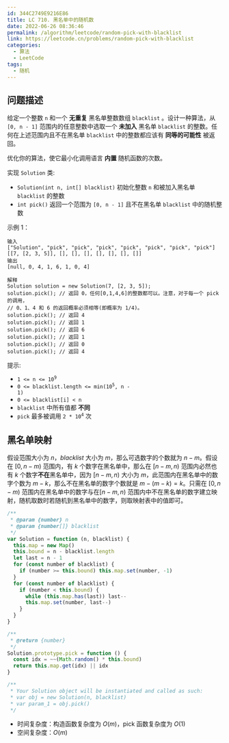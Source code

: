 ```yaml
---
id: 344C2749E9216E86
title: LC 710. 黑名单中的随机数
date: 2022-06-26 08:36:46
permalink: /algorithm/leetcode/random-pick-with-blacklist
link: https://leetcode.cn/problems/random-pick-with-blacklist
categories:
  - 算法
  - LeetCode
tags:
  - 随机
---
```


<Level :type='3'/>

## 问题描述

给定一个整数 `n` 和一个 **无重复** 黑名单整数数组 `blacklist` 。设计一种算法，从 `[0, n - 1]` 范围内的任意整数中选取一个 **未加入** 黑名单 `blacklist` 的整数。任何在上述范围内且不在黑名单 `blacklist` 中的整数都应该有 **同等的可能性** 被返回。

优化你的算法，使它最小化调用语言 **内置** 随机函数的次数。

实现 `Solution` 类:

- `Solution(int n, int[] blacklist)` 初始化整数 `n` 和被加入黑名单 `blacklist` 的整数
- `int pick()` 返回一个范围为 `[0, n - 1]` 且不在黑名单 `blacklist` 中的随机整数

示例 1：

```text
输入
["Solution", "pick", "pick", "pick", "pick", "pick", "pick", "pick"]
[[7, [2, 3, 5]], [], [], [], [], [], [], []]
输出
[null, 0, 4, 1, 6, 1, 0, 4]

解释
Solution solution = new Solution(7, [2, 3, 5]);
solution.pick(); // 返回 0，任何[0,1,4,6]的整数都可以。注意，对于每一个 pick 的调用，
// 0、1、4 和 6 的返回概率必须相等(即概率为 1/4)。
solution.pick(); // 返回 4
solution.pick(); // 返回 1
solution.pick(); // 返回 6
solution.pick(); // 返回 1
solution.pick(); // 返回 0
solution.pick(); // 返回 4
```

提示:

- <code>1 <= n <= 10<sup>9</sup></code>
- <code>0 <= blacklist.length <= min(10<sup>5</sup>, n - 1)</code>
- `0 <= blacklist[i] < n`
- `blacklist` 中所有值都 **不同**
- `pick` 最多被调用 <code>2 \* 10<sup>4</sup></code> 次

## 黑名单映射

假设范围大小为 $n$，$blacklist$ 大小为 $m$，那么可选数字的个数就为 $n - m$。假设在 $[0, n - m)$ 范围内，有 $k$ 个数字在黑名单中，那么在 $[n - m, n)$ 范围内必然也有 $k$ 个数字**不在**黑名单中，因为 $[n - m, n)$ 大小为 $m$，此范围内在黑名单中的数字个数为 $m - k$，那么不在黑名单的数字个数就是 $m - (m - k) = k$。只需在 $[0, n - m)$ 范围内在黑名单中的数字与在$[n - m, n)$ 范围内中不在黑名单的数字建立映射，随机取数时若随机到黑名单中的数字，则取映射表中的值即可。

```javascript
/**
 * @param {number} n
 * @param {number[]} blacklist
 */
var Solution = function (n, blacklist) {
  this.map = new Map()
  this.bound = n - blacklist.length
  let last = n - 1
  for (const number of blacklist) {
    if (number >= this.bound) this.map.set(number, -1)
  }
  for (const number of blacklist) {
    if (number < this.bound) {
      while (this.map.has(last)) last--
      this.map.set(number, last--)
    }
  }
}

/**
 * @return {number}
 */
Solution.prototype.pick = function () {
  const idx = ~~(Math.random() * this.bound)
  return this.map.get(idx) || idx
}

/**
 * Your Solution object will be instantiated and called as such:
 * var obj = new Solution(n, blacklist)
 * var param_1 = obj.pick()
 */
```

- 时间复杂度：构造函数复杂度为 $O(m)$，$\text {pick}$ 函数复杂度为 $O(1)$
- 空间复杂度：$O(m)$
